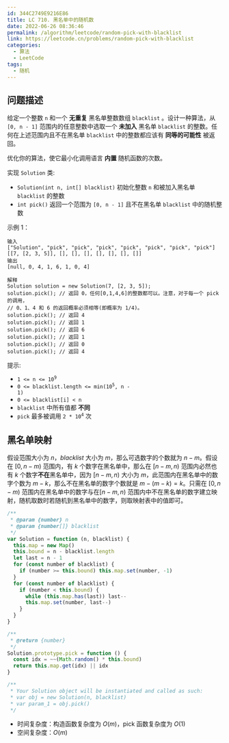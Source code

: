 ```yaml
---
id: 344C2749E9216E86
title: LC 710. 黑名单中的随机数
date: 2022-06-26 08:36:46
permalink: /algorithm/leetcode/random-pick-with-blacklist
link: https://leetcode.cn/problems/random-pick-with-blacklist
categories:
  - 算法
  - LeetCode
tags:
  - 随机
---
```


<Level :type='3'/>

## 问题描述

给定一个整数 `n` 和一个 **无重复** 黑名单整数数组 `blacklist` 。设计一种算法，从 `[0, n - 1]` 范围内的任意整数中选取一个 **未加入** 黑名单 `blacklist` 的整数。任何在上述范围内且不在黑名单 `blacklist` 中的整数都应该有 **同等的可能性** 被返回。

优化你的算法，使它最小化调用语言 **内置** 随机函数的次数。

实现 `Solution` 类:

- `Solution(int n, int[] blacklist)` 初始化整数 `n` 和被加入黑名单 `blacklist` 的整数
- `int pick()` 返回一个范围为 `[0, n - 1]` 且不在黑名单 `blacklist` 中的随机整数

示例 1：

```text
输入
["Solution", "pick", "pick", "pick", "pick", "pick", "pick", "pick"]
[[7, [2, 3, 5]], [], [], [], [], [], [], []]
输出
[null, 0, 4, 1, 6, 1, 0, 4]

解释
Solution solution = new Solution(7, [2, 3, 5]);
solution.pick(); // 返回 0，任何[0,1,4,6]的整数都可以。注意，对于每一个 pick 的调用，
// 0、1、4 和 6 的返回概率必须相等(即概率为 1/4)。
solution.pick(); // 返回 4
solution.pick(); // 返回 1
solution.pick(); // 返回 6
solution.pick(); // 返回 1
solution.pick(); // 返回 0
solution.pick(); // 返回 4
```

提示:

- <code>1 <= n <= 10<sup>9</sup></code>
- <code>0 <= blacklist.length <= min(10<sup>5</sup>, n - 1)</code>
- `0 <= blacklist[i] < n`
- `blacklist` 中所有值都 **不同**
- `pick` 最多被调用 <code>2 \* 10<sup>4</sup></code> 次

## 黑名单映射

假设范围大小为 $n$，$blacklist$ 大小为 $m$，那么可选数字的个数就为 $n - m$。假设在 $[0, n - m)$ 范围内，有 $k$ 个数字在黑名单中，那么在 $[n - m, n)$ 范围内必然也有 $k$ 个数字**不在**黑名单中，因为 $[n - m, n)$ 大小为 $m$，此范围内在黑名单中的数字个数为 $m - k$，那么不在黑名单的数字个数就是 $m - (m - k) = k$。只需在 $[0, n - m)$ 范围内在黑名单中的数字与在$[n - m, n)$ 范围内中不在黑名单的数字建立映射，随机取数时若随机到黑名单中的数字，则取映射表中的值即可。

```javascript
/**
 * @param {number} n
 * @param {number[]} blacklist
 */
var Solution = function (n, blacklist) {
  this.map = new Map()
  this.bound = n - blacklist.length
  let last = n - 1
  for (const number of blacklist) {
    if (number >= this.bound) this.map.set(number, -1)
  }
  for (const number of blacklist) {
    if (number < this.bound) {
      while (this.map.has(last)) last--
      this.map.set(number, last--)
    }
  }
}

/**
 * @return {number}
 */
Solution.prototype.pick = function () {
  const idx = ~~(Math.random() * this.bound)
  return this.map.get(idx) || idx
}

/**
 * Your Solution object will be instantiated and called as such:
 * var obj = new Solution(n, blacklist)
 * var param_1 = obj.pick()
 */
```

- 时间复杂度：构造函数复杂度为 $O(m)$，$\text {pick}$ 函数复杂度为 $O(1)$
- 空间复杂度：$O(m)$
